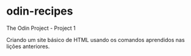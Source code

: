 # odin-recipes
The Odin Project - Project 1 

Criando um site básico de HTML usando os comandos aprendidos nas lições anteriores. 